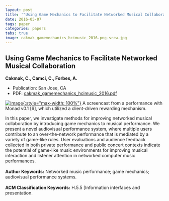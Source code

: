 ```yaml
---
layout: post
title: '"Using Game Mechanics to Facilitate Networked Musical Collaboration"'
date: 2016-05-07
tags: paper
categories: papers
tabs: true
image: cakmak_gamemechanics_hcimusic_2016.png-srcw.jpg
---
```


## Using Game Mechanics to Facilitate Networked Musical Collaboration
**Cakmak, C., Camci, C., Forbes, A.**
- Publication: San Jose, CA
- PDF: [cakmak_gamemechanics_hcimusic_2016.pdf](/documents/cakmak_gamemechanics_hcimusic_2016.pdf)


[![image](https://www.evl.uic.edu/output/originals/cakmak_gamemechanics_hcimusic_2016.png-srcw.jpg){:style="max-width: 100%"}](https://www.evl.uic.edu/output/originals/cakmak_gamemechanics_hcimusic_2016.png-srcw.jpg)
A screencast from a performance with Monad v0.1 [6], which utilized a client-driven rewarding mechanism.

In this paper, we investigate methods for improving networked musical collaboration by introducing game mechanics to musical performance. We present a novel audiovisual performance system, where multiple users contribute to an over-the-network performance that is mediated by a variety of game-like rules. User evaluations and audience feedback collected in both private performance and public concert contexts indicate the potential of game-like music environments for improving musical interaction and listener attention in networked computer music performances.<br><br>
<strong>Author Keywords:</strong> Networked music performance; game mechanics; audiovisual performance systems.<br><br>
<strong>ACM Classification Keywords:</strong> H.5.5 [Information interfaces and presentation.